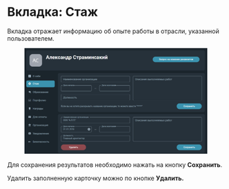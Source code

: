# Вкладка: Стаж

Вкладка отражает информацию об опыте работы в отрасли, указанной пользователем.

<figure><img src="../.gitbook/assets/image (800).png" alt=""><figcaption></figcaption></figure>

Для сохранения результатов необходимо нажать на кнопку **Сохранить**.

Удалить заполненную карточку можно по кнопке **Удалить.**
